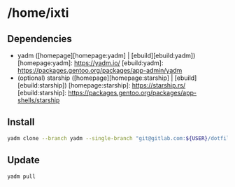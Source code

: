 # /home/ixti

## Dependencies

* yadm ([homepage][homepage:yadm] | [ebuild][ebuild:yadm])
  [homepage:yadm]: https://yadm.io/
  [ebuild:yadm]: https://packages.gentoo.org/packages/app-admin/yadm
* (optional) starship ([homepage][homepage:starship] | [ebuild][ebuild:starship])
  [homepage:starship]: https://starship.rs/
  [ebuild:starship]: https://packages.gentoo.org/packages/app-shells/starship


## Install

``` bash
yadm clone --branch yadm --single-branch "git@gitlab.com:${USER}/dotfiles.git"
```

## Update

``` bash
yadm pull
```
